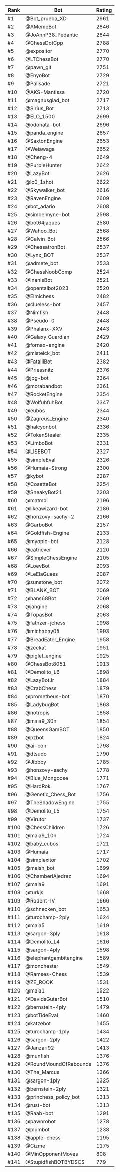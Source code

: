 Rank|Bot|Rating
---|---|---
#1|@Bot_prueba_XD|2961
#2|@AMemeBot|2846
#3|@JoAnnP38_Pedantic|2844
#4|@ChessDotCpp|2788
#5|@expositor|2770
#6|@LTChessBot|2770
#7|@pawn_git|2751
#8|@EnyoBot|2729
#9|@Palisade|2721
#10|@AKS-Mantissa|2720
#11|@magnusglad_bot|2717
#12|@Sirius_Bot|2713
#13|@ELO_1500|2699
#14|@odonata-bot|2696
#15|@panda_engine|2657
#16|@SaxtonEngine|2653
#17|@Weiawaga|2652
#18|@Cheng-4|2649
#19|@PurpleHunter|2642
#20|@LazyBot|2626
#21|@lc0_1shot|2622
#22|@Skywalker_bot|2616
#23|@RavenEngine|2609
#24|@bot_adario|2608
#25|@simbelmyne-bot|2598
#26|@bot64jaques|2580
#27|@Wahoo_Bot|2568
#28|@Calvin_Bot|2566
#29|@ChessatronBot|2537
#30|@Lynx_BOT|2537
#31|@admete_bot|2533
#32|@ChessNoobComp|2524
#33|@InanisBot|2521
#34|@opentalbot2023|2520
#35|@Elmichess|2482
#36|@clueless-bot|2457
#37|@Nimfish|2448
#38|@Pseudo-0|2448
#39|@Phalanx-XXV|2443
#40|@Galaxy_Guardian|2429
#41|@fornax-engine|2420
#42|@misteick_bot|2411
#43|@FataliiBot|2382
#44|@Priessnitz|2376
#45|@jpg-bot|2364
#46|@morabandbot|2361
#47|@RocketEngine|2354
#48|@WolfuhfuhBot|2347
#49|@eubos|2344
#50|@Zagreus_Engine|2340
#51|@halcyonbot|2336
#52|@TokenStealer|2335
#53|@LimboBot|2331
#54|@LISEBOT|2327
#55|@simpleEval|2326
#56|@Humaia-Strong|2300
#57|@kybot|2287
#58|@CosetteBot|2254
#59|@SneakyBot21|2203
#60|@matmoi|2196
#61|@likeawizard-bot|2186
#62|@honzovy-sachy-2|2166
#63|@GarboBot|2157
#64|@Goldfish-Engine|2133
#65|@myopic-bot|2128
#66|@catriever|2120
#67|@SimpleChessEngine|2105
#68|@LoevBot|2093
#69|@LeElaGuess|2087
#70|@sunstone_bot|2072
#71|@BLANK_BOT|2069
#72|@hans68Bot|2069
#73|@jangine|2068
#74|@TopasBot|2063
#75|@fathzer-jchess|1998
#76|@michabay05|1993
#77|@BreadEater_Engine|1958
#78|@zeekat|1951
#79|@piglet_engine|1925
#80|@ChessBot8051|1913
#81|@Demolito_L6|1898
#82|@LazyBotJr|1884
#83|@CrabChess|1879
#84|@prometheus-bot|1870
#85|@LadybugBot|1863
#86|@notropis|1858
#87|@maia9_30n|1854
#88|@QueensGamBOT|1850
#89|@pzbot|1824
#90|@ai-con|1798
#91|@dtsudo|1790
#92|@Jibbby|1785
#93|@honzovy-sachy|1778
#94|@Blue_Mongoose|1771
#95|@HardRok|1767
#96|@Genetic_Chess_Bot|1756
#97|@TheShadowEngine|1755
#98|@Demolito_L5|1754
#99|@Virutor|1737
#100|@ChessChildren|1726
#101|@maia9_10n|1724
#102|@baby_eubos|1721
#103|@Humaia|1717
#104|@simplexitor|1702
#105|@melsh_bot|1699
#106|@ChamberiAjedrez|1694
#107|@maia9|1691
#108|@turkjs|1668
#109|@Rodent-IV|1666
#110|@schnecken_bot|1653
#111|@turochamp-2ply|1624
#112|@maia5|1619
#113|@sargon-3ply|1618
#114|@Demolito_L4|1616
#115|@sargon-4ply|1598
#116|@elephantgambitengine|1589
#117|@monchester|1549
#118|@Ramses-Chess|1539
#119|@ZE_ROOK|1531
#120|@maia1|1522
#121|@DavidsGuterBot|1510
#122|@bernstein-4ply|1479
#123|@botTideEval|1460
#124|@katzebot|1455
#125|@turochamp-1ply|1434
#126|@sargon-2ply|1422
#127|@Janzari92|1413
#128|@munfish|1376
#129|@RoundMoundOfRebounds|1376
#130|@The_Marcus|1366
#131|@sargon-1ply|1325
#132|@bernstein-2ply|1321
#133|@princhess_policy_bot|1313
#134|@rust-bot|1313
#135|@Raab-bot|1291
#136|@pawnrobot|1278
#137|@plumbot|1238
#138|@apple-chess|1195
#139|@Cizme|1175
#140|@MinOpponentMoves|808
#141|@StupidfishBOTBYDSCS|779
